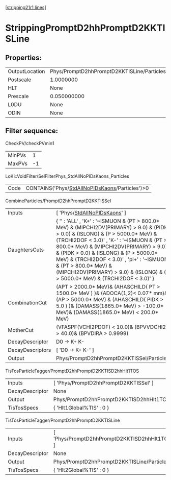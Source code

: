 [[stripping21r1 lines]](./stripping21r1-index)

# StrippingPromptD2hhPromptD2KKTISLine

## Properties:

|                |                                            |
|----------------|--------------------------------------------|
| OutputLocation | Phys/PromptD2hhPromptD2KKTISLine/Particles |
| Postscale      | 1.0000000                                  |
| HLT            | None                                       |
| Prescale       | 0.050000000                                |
| L0DU           | None                                       |
| ODIN           | None                                       |

## Filter sequence:

CheckPV/checkPVmin1

|        |     |
|--------|-----|
| MinPVs | 1   |
| MaxPVs | -1  |

LoKi::VoidFilter/SelFilterPhys_StdAllNoPIDsKaons_Particles

|      |                                                                                                      |
|------|------------------------------------------------------------------------------------------------------|
| Code | CONTAINS('Phys/[StdAllNoPIDsKaons](./stripping21r1-commonparticles-stdallnopidskaons)/Particles')\>0 |

CombineParticles/PromptD2hhPromptD2KKTISSel

|                  |                                                                                                                                                                                                                                                                                                                                                                                                                                        |
|------------------|----------------------------------------------------------------------------------------------------------------------------------------------------------------------------------------------------------------------------------------------------------------------------------------------------------------------------------------------------------------------------------------------------------------------------------------|
| Inputs           | [ 'Phys/[StdAllNoPIDsKaons](./stripping21r1-commonparticles-stdallnopidskaons)' ]                                                                                                                                                                                                                                                                                                                                                    |
| DaughtersCuts    | { '' : 'ALL' , 'K+' : '~ISMUON & (PT \> 800.0\* MeV) & (MIPCHI2DV(PRIMARY) \> 9.0) & (PIDK \> 0.0) & (ISLONG) & (P \> 5000.0\* MeV) & (TRCHI2DOF \< 3.0)' , 'K-' : '~ISMUON & (PT \> 800.0\* MeV) & (MIPCHI2DV(PRIMARY) \> 9.0) & (PIDK \> 0.0) & (ISLONG) & (P \> 5000.0\* MeV) & (TRCHI2DOF \< 3.0)' , 'pi+' : '~ISMUON & (PT \> 800.0\* MeV) & (MIPCHI2DV(PRIMARY) \> 9.0) & (ISLONG) & (P \> 5000.0\* MeV) & (TRCHI2DOF \< 3.0)' } |
| CombinationCut   | (APT \> 2000.0\* MeV)& (AHASCHILD( PT \> 1500.0\* MeV ) )& (ADOCA(1,2)\< 0.07\* mm)& (AP \> 5000.0\* MeV) & (AHASCHILD( PIDK \> 5.0 ) )& (DAMASS(1865.0\* MeV) \> -100.0\* MeV)& (DAMASS(1865.0\* MeV) \< 200.0\* MeV)                                                                                                                                                                                                                 |
| MotherCut        | (VFASPF(VCHI2PDOF) \< 10.0)& (BPVVDCHI2 \> 40.0)& (BPVDIRA \> 0.9999)                                                                                                                                                                                                                                                                                                                                                                  |
| DecayDescriptor  | D0 -\> K+ K-                                                                                                                                                                                                                                                                                                                                                                                                                           |
| DecayDescriptors | [ 'D0 -\> K+ K-' ]                                                                                                                                                                                                                                                                                                                                                                                                                   |
| Output           | Phys/PromptD2hhPromptD2KKTISSel/Particles                                                                                                                                                                                                                                                                                                                                                                                              |

TisTosParticleTagger/PromptD2hhPromptD2KKTISD2hhHlt1TOS

|                 |                                                   |
|-----------------|---------------------------------------------------|
| Inputs          | [ 'Phys/PromptD2hhPromptD2KKTISSel' ]           |
| DecayDescriptor | None                                              |
| Output          | Phys/PromptD2hhPromptD2KKTISD2hhHlt1TOS/Particles |
| TisTosSpecs     | { 'Hlt1Global%TIS' : 0 }                          |

TisTosParticleTagger/PromptD2hhPromptD2KKTISLine

|                 |                                                 |
|-----------------|-------------------------------------------------|
| Inputs          | [ 'Phys/PromptD2hhPromptD2KKTISD2hhHlt1TOS' ] |
| DecayDescriptor | None                                            |
| Output          | Phys/PromptD2hhPromptD2KKTISLine/Particles      |
| TisTosSpecs     | { 'Hlt2Global%TIS' : 0 }                        |
